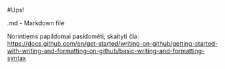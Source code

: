 #Ups!

.md - Markdown file

Norintiems papildomai pasidomėti, skaityti čia: https://docs.github.com/en/get-started/writing-on-github/getting-started-with-writing-and-formatting-on-github/basic-writing-and-formatting-syntax
